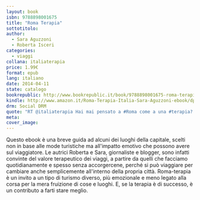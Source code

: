 ```yaml
---
layout: book
isbn: 9788898001675
title: "Roma Terapia"
sottotitolo:
author:
  - Sara Aguzzoni
  - Roberta Isceri
categories:
  - viaggi
collana: italiaterapia
price: 1.99€
format: epub
lang: italiano
date: 2014-04-11
state: catalogo
bookrepublic: http://www.bookrepublic.it/book/9788898001675-roma-terapia/
kindle: http://www.amazon.it/Roma-Terapia-Italia-Sara-Aguzzoni-ebook/dp/B00JJTE0X6/
drm: Social DRM
quote: "RT @italiaterapia Hai mai pensato a #Roma come a una #terapia? Noi sì e ti sfidiamo col nostro #ebook, #RomaTerapia! Scopri la capitale, scopri te stesso!"
meta:
cover_image:
---
```

Questo ebook è una breve guida ad alcuni dei luoghi della capitale, scelti non in base alle mode turistiche ma all'impatto emotivo che possono avere sul viaggiatore. 
Le autrici Roberta e Sara, giornaliste e blogger, sono infatti convinte del valore terapeutico dei viaggi, a partire da quelli che facciamo quotidianamente e spesso senza accorgercene, perché si può viaggiare per cambiare anche semplicemente all'interno della propria città.
Roma-terapia è un invito a un tipo di turismo diverso, più emozionale e meno legato alla corsa per la mera fruizione di cose e luoghi. E, se la terapia è di successo, è un contributo a farti stare meglio.
